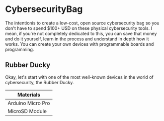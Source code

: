 ﻿# CybersecurityBag

The intentionis to create a low-cost, open source cybersecurity bag so you don't have to spend $100+ USD on these physical cybersecurity tools. I mean, if you're not completely dedicated to this, you can save that money and do it yourself, learn in the process and understand in depth how it works. You can create your own devices with programmable boards and programming.

## Rubber Ducky

Okay, let's start with one of the most well-known devices in the world of cybersecurity, the Rubber Ducky.

| Materials
| ----------
| Arduino Micro Pro
| MicroSD Module
